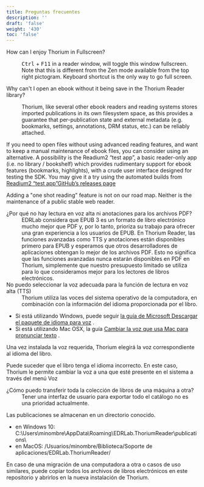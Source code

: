 ```yaml
---
title: Preguntas frecuentes
description: ''
draft: 'false'
weight: '430'
toc: 'false'
---
```


<dl>
<dt id="fullscreen">How can I enjoy Thorium in Fullscreen? </dt>
<dd><p> <kbd>Ctrl</kbd> + <kbd>F11</kbd>  in a reader window, will toggle this window fullscreen. Note that this is different from the Zen mode available from the top right pictogram. Keyboard shortcut is the only way to go full screen. </p></dd>
</dl>

<dt id="manually_manage_files">Why can't I open an ebook without it being save in the Thorium Reader library? </dt>
<dd><p>Thorium, like several other ebook readers and reading systems stores imported publications in its own filesystem space, as this provides a guarantee that per-publication state and external metadata (e.g. bookmarks, settings, annotations, DRM status, etc.) can be reliably attached.</p></dd>

<p>If you need to open files without using advanced reading features, and want to keep a manual maintenance of ebook files, you can consider using an alternative. A possibility is the Readium2 “test app”, a basic reader-only app (i.e. no library / bookshelf) which provides rudimentary support for ebook features (bookmarks, highlights), with a crude user interface designed for testing the SDK. You may give it a try using the automated builds from <a href="https://github.com/readium/r2-testapp-js"> Readium2 “test app”GitHub’s releases page</a></p>
<p>Adding a "one shot reading" feature is not on our road map. Neither is the maintenance of a public stable web reader.  </p>



<dt id="PDFsupport">¿Por qué no hay lectura en voz alta ni anotaciones para los archivos PDF?     </dt>
<dd>EDRLab considera que EPUB 3 es un formato de libro electrónico mucho mejor que PDF y, por lo tanto, prioriza su trabajo para ofrecer una gran experiencia a los usuarios de EPUB. En Thorium Reader, las funciones avanzadas como TTS y anotaciones están disponibles primero para EPUB y esperamos que otros desarrolladores de aplicaciones obtengan lo mejor de los archivos PDF. Esto no significa que las funciones avanzadas nunca estarán disponibles en PDF en Thorium, simplemente que nuestro presupuesto limitado se utiliza para lo que consideramos mejor para los lectores de libros electrónicos.     </dd>

<dt id="TTSvoices">No puedo seleccionar la voz adecuada para la función de lectura en voz alta (TTS)</dt>
<dd>Thorium utiliza las voces del sistema operativo de la computadora, en combinación con la información del idioma proporcionada por el libro. </dd>

- Si está utilizando Windows, puede seguir [la guía de Microsoft Descargar el paquete de idioma para voz](https://support.microsoft.com/en-us/windows/download-language-pack-for-speech-24d06ef3-ca09-ddcc-70a0-63606fd16394) .
- Si está utilizando Mac OSX, la guía [Cambiar la voz que usa Mac para pronunciar texto](https://support.apple.com/guide/mac-help/change-the-voice-your-mac-uses-to-speak-text-mchlp2290/mac) .

Una vez instalada la voz requerida, Thorium elegirá la voz correspondiente al idioma del libro.

Puede suceder que el libro tenga el idioma incorrecto. En este caso, Thorium le permite cambiar la voz a una que esté presente en el sistema a través del menú Voz



<dt id="localStorage">¿Cómo puedo transferir toda la colección de libros de una máquina a otra?</dt>
<dd> Tener una interfaz de usuario para exportar todo el catálogo no es una prioridad actualmente.  </dd>

Las publicaciones se almacenan en un directorio conocido.

- en Windows 10: C:\Users\minombre\AppData\Roaming\EDRLab.ThoriumReader\publications\
- en MacOS: /Usuarios/minombre/Biblioteca/Soporte de aplicaciones/EDRLab.ThoriumReader/

En caso de una migración de una computadora a otra o casos de uso similares, puede copiar todos los archivos de libros electrónicos en este repositorio y abrirlos en la nueva instalación de Thorium.

  
  

